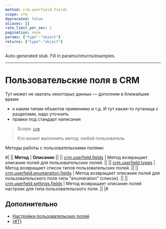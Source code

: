```yaml
---
method: crm.userfield.fields
scope: crm
deprecated: false
aliases: []
rate_limit_per_sec: 2
pagination: none
params: {"type":"object"}
returns: {"type":"object"}
---
```


Auto-generated stub. Fill in params/returns/examples.

---

# Пользовательские поля в CRM



Тут может не хватать некоторых данных — дополним в ближайшее время







- к каким типам объектов применимо и т.д. И тут какая-то путаница с разделами, надо уточнить
- правки под стандарт написания





> Scope: [`crm`](../../../scopes/permissions.md)
>
> Кто может выполнять метод: любой пользователь

Методы работы с пользовательскими полями:

#|
|| **Метод** | **Описание** ||
|| [crm.userfield.fields](./crm-userfield-fields.md) | Метод возвращает описание полей для пользовательских полей. ||
|| [crm.userfield.types](./crm-userfield-types.md) | Метод возвращает список типов пользовательских полей. ||
|| [crm.userfield.enumeration.fields](./crm-userfield-enumeration-fields.md) | Метод возвращает описание полей для пользовательского поля типа "enumeration" (список). ||
|| [crm.userfield.settings.fields](./crm-userfield-settings-fields.md) | Метод возвращает описание полей настроек для типа пользовательского поля. ||
|#

## Дополнительно
- [Настройки пользовательских полей](../userfieldconfig/index.md)
- [{#T}](../../../../tutorials/crm/how-to-add-crm-objects/how-to-add-user-field-to-spa.md)
  
